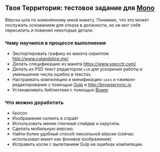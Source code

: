 ## Твоя Территория: тестовое задание для [Mono](http://monodigital.ru)

Вёрска шла по изменённому мной макету. Понимаю, что это может послужить основанием для отказа в должности, но не мог себя пересилить и поменял некоторые детали.

### Чему научился в процессе выполнения

* Экспортировать графику из макета скриптом http://www.cutandslice.me/
* Делать спецификацию из макета https://www.specctr.com/
* Делать из PSD текст редактором ```vim``` для ускорения работы и уменьшения числа ошибок в текстах.
* Настраивать компиляцию и минификацию ```sass``` и «живое» редактирование с помощью [Gulp](http://gulpjs.com/) и http://browsersync.io
* Устанавливать библиотеки с помощью [Bower](http://bower.io/)

### Что можно доработать

* favicon
* Изображения склеить в спрайт
* Использовать менее глючный слайдер и карусель.
* Сделать мобильную версию.
* Найти более удобный способ пиксельной вёрски (сейчас использовал макет как фоновое изображение)
* Исправить косяк с вылетанием Gulp на ошибках компиляции.
